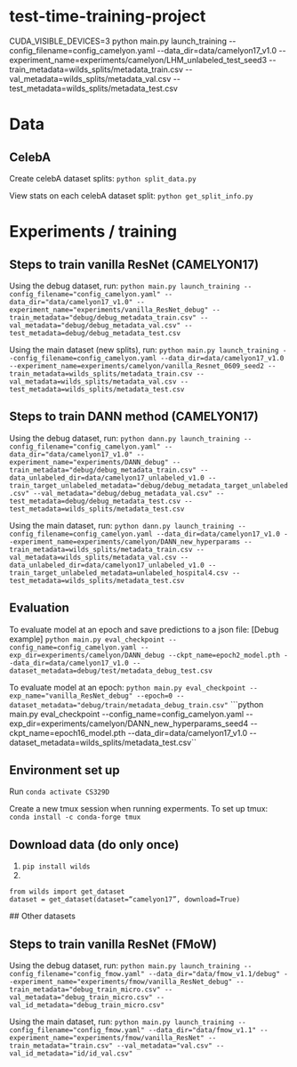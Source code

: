 # test-time-training-project

CUDA_VISIBLE_DEVICES=3 python main.py launch_training --config_filename=config_camelyon.yaml --data_dir=data/camelyon17_v1.0 --experiment_name=experiments/camelyon/LHM_unlabeled_test_seed3 --train_metadata=wilds_splits/metadata_train.csv --val_metadata=wilds_splits/metadata_val.csv --test_metadata=wilds_splits/metadata_test.csv

# Data
## CelebA
Create celebA dataset splits:
```python split_data.py```

View stats on each celebA dataset split:
```python get_split_info.py```

# Experiments / training
## Steps to train vanilla ResNet (CAMELYON17)
Using the debug dataset, run:
```python main.py launch_training --config_filename="config_camelyon.yaml" --data_dir="data/camelyon17_v1.0" --experiment_name="experiments/vanilla_ResNet_debug" --train_metadata="debug/debug_metadata_train.csv" --val_metadata="debug/debug_metadata_val.csv" --test_metadata=debug/debug_metadata_test.csv```

Using the main dataset (new splits), run:
```python main.py launch_training --config_filename=config_camelyon.yaml --data_dir=data/camelyon17_v1.0 --experiment_name=experiments/camelyon/vanilla_Resnet_0609_seed2 --train_metadata=wilds_splits/metadata_train.csv --val_metadata=wilds_splits/metadata_val.csv --test_metadata=wilds_splits/metadata_test.csv```

## Steps to train DANN method (CAMELYON17)
Using the debug dataset, run:
```python dann.py launch_training --config_filename="config_camelyon.yaml" --data_dir="data/camelyon17_v1.0" --experiment_name="experiments/DANN_debug" --train_metadata="debug/debug_metadata_train.csv" --data_unlabeled_dir=data/camelyon17_unlabeled_v1.0 --train_target_unlabeled_metadata="debug/debug_metadata_target_unlabeled.csv" --val_metadata="debug/debug_metadata_val.csv" --test_metadata=debug/debug_metadata_test.csv --test_metadata=wilds_splits/metadata_test.csv```

Using the main dataset, run:
```python dann.py launch_training --config_filename=config_camelyon.yaml --data_dir=data/camelyon17_v1.0 --experiment_name=experiments/camelyon/DANN_new_hyperparams --train_metadata=wilds_splits/metadata_train.csv --val_metadata=wilds_splits/metadata_val.csv --data_unlabeled_dir=data/camelyon17_unlabeled_v1.0 --train_target_unlabeled_metadata=unlabeled_hospital4.csv --test_metadata=wilds_splits/metadata_test.csv```

## Evaluation
To evaluate model at an epoch and save predictions to a json file:
[Debug example]
```python main.py eval_checkpoint --config_name=config_camelyon.yaml --exp_dir=experiments/camelyon/DANN_debug --ckpt_name=epoch2_model.pth --data_dir=data/camelyon17_v1.0 --dataset_metadata=debug/test/metadata_debug_test.csv```

To evaluate model at an epoch:
```python main.py eval_checkpoint --exp_name="vanilla_ResNet_debug" --epoch=0 --dataset_metadata="debug/train/metadata_debug_train.csv"```
```python main.py eval_checkpoint --config_name=config_camelyon.yaml --exp_dir=experiments/camelyon/DANN_new_hyperparams_seed4 --ckpt_name=epoch16_model.pth --data_dir=data/camelyon17_v1.0 --dataset_metadata=wilds_splits/metadata_test.csv``

## Environment set up
Run `conda activate CS329D`

Create a new tmux session when running experments. 
To set up tmux:
`conda install -c conda-forge tmux`

## Download data (do only once)
1. `pip install wilds`
2. 
```
from wilds import get_dataset
dataset = get_dataset(dataset=“camelyon17”, download=True)
```

## Other datasets
## Steps to train vanilla ResNet (FMoW)
Using the debug dataset, run:
```python main.py launch_training --config_filename="config_fmow.yaml" --data_dir="data/fmow_v1.1/debug" --experiment_name="experiments/fmow/vanilla_ResNet_debug" --train_metadata="debug_train_micro.csv" --val_metadata="debug_train_micro.csv" --val_id_metadata="debug_train_micro.csv"```

Using the main dataset, run:
```python main.py launch_training --config_filename="config_fmow.yaml" --data_dir="data/fmow_v1.1" --experiment_name="experiments/fmow/vanilla_ResNet" --train_metadata="train.csv" --val_metadata="val.csv" --val_id_metadata="id/id_val.csv"```